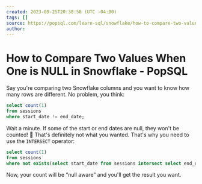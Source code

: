 ```yaml
---
created: 2023-09-25T20:38:58 (UTC -04:00)
tags: []
source: https://popsql.com/learn-sql/snowflake/how-to-compare-two-values-when-one-is-null-in-snowflake
author: 
---
```


# How to Compare Two Values When One is NULL in Snowflake - PopSQL


Say you're comparing two Snowflake columns and you want to know how many rows are different. No problem, you think:

```sql
select count(1)
from sessions
where start_date != end_date;
```

Wait a minute. If some of the start or end dates are null, they won't be counted! 😬 That's definitely not what you wanted. That's why you need to use the `INTERSECT` operator:

```sql
select count(1)
from sessions
where not exists(select start_date from sessions intersect select end_date from sessions);
```

Now, your count will be “null aware” and you'll get the result you want.

